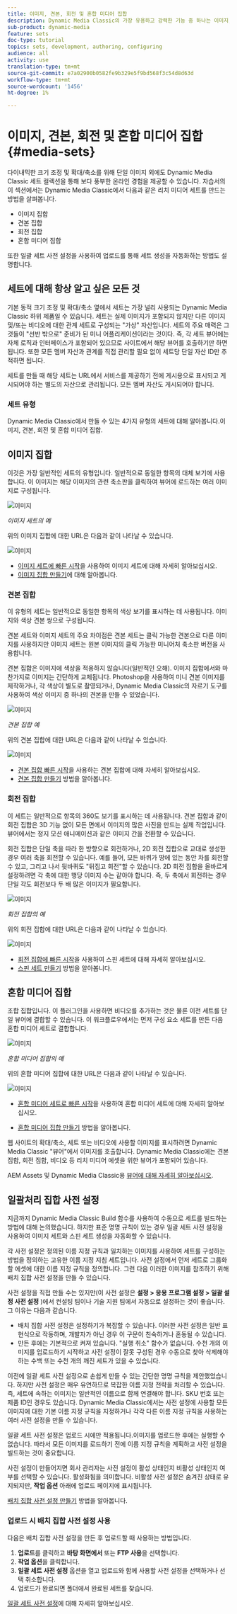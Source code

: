 ```yaml
---
title: 이미지, 견본, 회전 및 혼합 미디어 집합
description: Dynamic Media Classic의 가장 유용하고 강력한 기능 중 하나는 이미지, 견본, 회전 및 혼합 미디어 세트와 같은 리치 미디어 세트를 만들 수 있다는 것입니다. 각 리치 미디어 세트가 무엇이고 Dynamic Media Classic에서 각 유형을 만드는 방법을 알아봅니다. 업로드 시 리치 미디어 세트 생성 프로세스를 자동화하는 일괄 세트 사전 설정에 대해 자세히 알아보십시오.
sub-product: dynamic-media
feature: sets
doc-type: tutorial
topics: sets, development, authoring, configuring
audience: all
activity: use
translation-type: tm+mt
source-git-commit: e7a02900b0582fe9b329e5f9bd568f3c54d8d63d
workflow-type: tm+mt
source-wordcount: '1456'
ht-degree: 1%

---
```



# 이미지, 견본, 회전 및 혼합 미디어 집합 {#media-sets}

다이내믹한 크기 조정 및 확대/축소를 위해 단일 이미지 외에도 Dynamic Media Classic 세트 컬렉션을 통해 보다 풍부한 온라인 경험을 제공할 수 있습니다. 자습서의 이 섹션에서는 Dynamic Media Classic에서 다음과 같은 리치 미디어 세트를 만드는 방법을 살펴봅니다.

- 이미지 집합
- 견본 집합
- 회전 집합
- 혼합 미디어 집합

또한 일괄 세트 사전 설정을 사용하여 업로드를 통해 세트 생성을 자동화하는 방법도 설명합니다.

## 세트에 대해 항상 알고 싶은 모든 것

기본 동적 크기 조정 및 확대/축소 옆에서 세트는 가장 널리 사용되는 Dynamic Media Classic 하위 제품일 수 있습니다. 세트는 실제 이미지가 포함되지 않지만 다른 이미지 및/또는 비디오에 대한 관계 세트로 구성되는 &quot;가상&quot; 자산입니다. 세트의 주요 매력은 그것들이 &quot;선반 밖으로&quot; 준비가 된 미니 어플리케이션이라는 것이다. 즉, 각 세트 뷰어에는 자체 로직과 인터페이스가 포함되어 있으므로 사이트에서 해당 뷰어를 호출하기만 하면 됩니다. 또한 모든 멤버 자산과 관계를 직접 관리할 필요 없이 세트당 단일 자산 ID만 추적하면 됩니다.

세트를 만들 때 해당 세트는 URL에서 서비스를 제공하기 전에 게시용으로 표시되고 게시되어야 하는 별도의 자산으로 관리됩니다. 모든 멤버 자산도 게시되어야 합니다.

### 세트 유형

Dynamic Media Classic에서 만들 수 있는 4가지 유형의 세트에 대해 알아봅니다.이미지, 견본, 회전 및 혼합 미디어 집합.

## 이미지 집합

이것은 가장 일반적인 세트의 유형입니다. 일반적으로 동일한 항목의 대체 보기에 사용합니다. 이 이미지는 해당 이미지의 관련 축소판을 클릭하여 뷰어에 로드하는 여러 이미지로 구성됩니다.

![이미지](assets/media-sets/image-set-1.jpg)

_이미지 세트의 예_

위의 이미지 집합에 대한 URL은 다음과 같이 나타날 수 있습니다.

![이미지](assets/media-sets/image-set-url-1.png)

- [이미지 세트에 빠른 시작](https://docs.adobe.com/content/help/en/dynamic-media-classic/using/image-sets/quick-start-image-sets.html)을 사용하여 이미지 세트에 대해 자세히 알아보십시오.
- [이미지 집합 만들기](https://docs.adobe.com/content/help/en/dynamic-media-classic/using/image-sets/creating-image-set.html#creating-an-image-set)에 대해 알아봅니다.

### 견본 집합

이 유형의 세트는 일반적으로 동일한 항목의 색상 보기를 표시하는 데 사용됩니다. 이미지와 색상 견본 쌍으로 구성됩니다.

견본 세트와 이미지 세트의 주요 차이점은 견본 세트는 클릭 가능한 견본으로 다른 이미지를 사용하지만 이미지 세트는 원본 이미지의 클릭 가능한 미니어처 축소판 버전을 사용합니다.

견본 집합은 이미지에 색상을 적용하지 않습니다(일반적인 오해). 이미지 집합에서와 마찬가지로 이미지는 간단하게 교체됩니다. Photoshop을 사용하여 미니 견본 이미지를 제작하거나, 각 색상이 별도로 촬영되거나, Dynamic Media Classic의 자르기 도구를 사용하여 색상 이미지 중 하나의 견본을 만들 수 있었습니다.

![이미지](assets/media-sets/image-set-2.jpg)

_견본 집합 예_

위의 견본 집합에 대한 URL은 다음과 같이 나타날 수 있습니다.

![이미지](assets/media-sets/image-set_url.png)

- [견본 집합 빠른 시작](https://docs.adobe.com/content/help/en/dynamic-media-classic/using/swatch-sets/quick-start-swatch-sets.html)을 사용하는 견본 집합에 대해 자세히 알아보십시오.
- [견본 집합 만들기](https://docs.adobe.com/content/help/en/dynamic-media-classic/using/swatch-sets/creating-swatch-set.html#creating-a-swatch-set) 방법을 알아봅니다.

### 회전 집합

이 세트는 일반적으로 항목의 360도 보기를 표시하는 데 사용됩니다. 견본 집합과 같이 회전 집합은 3D 기능 없이 모든 면에서 이미지의 많은 사진을 만드는 실제 작업입니다. 뷰어에서는 정지 모션 애니메이션과 같은 이미지 간을 전환할 수 있습니다.

회전 집합은 단일 축을 따라 한 방향으로 회전하거나, 2D 회전 집합으로 교대로 생성한 경우 여러 축을 회전할 수 있습니다. 예를 들어, 모든 바퀴가 땅에 있는 동안 차를 회전할 수 있고, 그리고 나서 뒷바퀴도 &quot;뒤집고 회전&quot;할 수 있습니다. 2D 회전 집합을 올바르게 설정하려면 각 축에 대한 행당 이미지 수는 같아야 합니다. 즉, 두 축에서 회전하는 경우 단일 각도 회전보다 두 배 많은 이미지가 필요합니다.

![이미지](assets/media-sets/image-set-3.png)

_회전 집합의 예_

위의 회전 집합에 대한 URL은 다음과 같이 나타날 수 있습니다.

![이미지](assets/media-sets/spin-set.png)

- [회전 집합에 빠른 시작](https://docs.adobe.com/content/help/en/dynamic-media-classic/using/spin-sets/quick-start-spin-sets.html)을 사용하여 스핀 세트에 대해 자세히 알아보십시오.
- [스핀 세트 만들기](https://docs.adobe.com/content/help/en/dynamic-media-classic/using/spin-sets/creating-spin-set.html#creating-a-spin-set) 방법을 알아봅니다.

## 혼합 미디어 집합

조합 집합입니다. 이 플러그인을 사용하면 비디오를 추가하는 것은 물론 이전 세트를 단일 뷰어에 결합할 수 있습니다. 이 워크플로우에서는 먼저 구성 요소 세트를 만든 다음 혼합 미디어 세트로 결합합니다.

![이미지](assets/media-sets/image-set-4.png)

_혼합 미디어 집합의 예_

위의 혼합 미디어 집합에 대한 URL은 다음과 같이 나타날 수 있습니다.

![이미지](assets/media-sets/image-set-url-1.png)

- [혼합 미디어 세트로 빠른 시작](https://docs.adobe.com/content/help/en/dynamic-media-classic/using/mixed-media-sets/quick-start-mixed-media-sets.html)을 사용하여 혼합 미디어 세트에 대해 자세히 알아보십시오.

- [혼합 미디어 집합 만들기](https://docs.adobe.com/content/help/en/dynamic-media-classic/using/mixed-media-sets/creating-mixed-media-set.html#creating-a-mixed-media-set) 방법을 알아봅니다.

웹 사이트의 확대/축소, 세트 또는 비디오에 사용할 이미지를 표시하려면 Dynamic Media Classic &quot;뷰어&quot;에서 이미지를 호출합니다. Dynamic Media Classic에는 견본 집합, 회전 집합, 비디오 등 리치 미디어 에셋을 위한 뷰어가 포함되어 있습니다.

AEM Assets 및 Dynamic Media Classic용 [뷰어에 대해 자세히 알아보십시오](https://docs.adobe.com/content/help/en/dynamic-media-developer-resources/library/viewers-aem-assets-dmc/c-html5-s7-aem-asset-viewers.html).

## 일괄처리 집합 사전 설정

지금까지 Dynamic Media Classic Build 함수를 사용하여 수동으로 세트를 빌드하는 방법에 대해 논의했습니다. 하지만 표준 명명 규칙이 있는 경우 일괄 세트 사전 설정을 사용하여 이미지 세트와 스핀 세트 생성을 자동화할 수 있습니다.

각 사전 설정은 정의된 이름 지정 규칙과 일치하는 이미지를 사용하여 세트를 구성하는 방법을 정의하는 고유한 이름 지정 지침 세트입니다. 사전 설정에서 먼저 세트로 그룹화할 에셋에 대한 이름 지정 규칙을 정의합니다. 그런 다음 이러한 이미지를 참조하기 위해 배치 집합 사전 설정을 만들 수 있습니다.

사전 설정을 직접 만들 수는 있지만(이 사전 설정은 **설정 > 응용 프로그램 설정 > 일괄 설정 사전 설정** )에서 컨설팅 팀이나 기술 지원 팀에서 자동으로 설정하는 것이 좋습니다. 그 이유는 다음과 같습니다.

- 배치 집합 사전 설정은 설정하기가 복잡할 수 있습니다. 이러한 사전 설정은 일반 표현식으로 작동하며, 개발자가 아닌 경우 이 구문이 친숙하거나 혼동될 수 있습니다.
- 만든 후에는 기본적으로 켜져 있습니다. &quot;실행 취소&quot; 함수가 없습니다. 수천 개의 이미지를 업로드하기 시작하고 사전 설정이 잘못 구성된 경우 수동으로 찾아 삭제해야 하는 수백 또는 수천 개의 깨진 세트가 있을 수 있습니다.

이전에 일괄 세트 사전 설정으로 손쉽게 만들 수 있는 간단한 명명 규칙을 제안했었습니다. 하지만 사전 설정은 매우 유연하므로 복잡한 이름 지정 전략을 처리할 수 있습니다. 즉, 세트에 속하는 이미지는 일반적인 이름으로 함께 연결해야 합니다. SKU 번호 또는 제품 ID인 경우도 있습니다. Dynamic Media Classic에서는 사전 설정에 사용할 모든 이미지에 대한 기본 이름 지정 규칙을 지정하거나 각각 다른 이름 지정 규칙을 사용하는 여러 사전 설정을 만들 수 있습니다.

일괄 세트 사전 설정은 업로드 시에만 적용됩니다.이미지를 업로드한 후에는 실행할 수 없습니다. 따라서 모든 이미지를 로드하기 전에 이름 지정 규칙을 계획하고 사전 설정을 빌드하는 것이 중요합니다.

사전 설정이 만들어지면 회사 관리자는 사전 설정이 활성 상태인지 비활성 상태인지 여부를 선택할 수 있습니다. 활성화됨을 의미합니다. 비활성 사전 설정은 숨겨진 상태로 유지되지만, **작업 옵션** 아래에 업로드 페이지에 표시됩니다.

[배치 집합 사전 설정 만들기](https://docs.adobe.com/content/help/en/dynamic-media-classic/using/setup/application-setup.html#creating-a-batch-set-preset) 방법을 알아봅니다.

### 업로드 시 배치 집합 사전 설정 사용

다음은 배치 집합 사전 설정을 만든 후 업로드할 때 사용하는 방법입니다.

1. **업로드**&#x200B;를 클릭하고 **바탕 화면에서** 또는 **FTP 사용**&#x200B;을 선택합니다.
2. **작업 옵션**&#x200B;을 클릭합니다.
3. **일괄 세트 사전 설정** 옵션을 열고 업로드와 함께 사용할 사전 설정을 선택하거나 선택 취소합니다.
4. 업로드가 완료되면 폴더에서 완료된 세트를 찾습니다.

[일괄 세트 사전 설정](https://docs.adobe.com/content/help/en/dynamic-media-classic/using/setup/application-setup.html#batch-set-presets)에 대해 자세히 알아보십시오.
